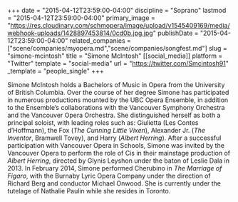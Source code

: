 +++
date = "2015-04-12T23:59:00-04:00"
discipline = "Soprano"
lastmod = "2015-04-12T23:59:00-04:00"
primary_image = "https://res.cloudinary.com/schmopera/image/upload/v1545409169/media/webhook-uploads/1428897453814/0cd0b.jpg.jpg"
publishDate = "2015-04-12T23:59:00-04:00"
related_companies = ["scene/companies/myopera.md","scene/companies/songfest.md"]
slug = "simone-mcintosh"
title = "Simone McIntosh"
[[social_media]]
platform = "Twitter"
template = "social-media"
url = "https://twitter.com/Smcintosh91"
_template = "people_single"
+++

Simone McIntosh holds a Bachelors of Music in Opera from the University of British Columbia. Over the course of her degree Simone has participated in numerous productions mounted by the UBC Opera Ensemble, in addition to the Ensemble’s collaborations with the Vancouver Symphony Orchestra and the Vancouver Opera Orchestra. She distinguished herself as both a principal soloist, with leading roles such as: Giulietta (Les Contes d’Hoffmann), the Fox (*The Cunning Little Vixen*), Alexander Jr. (*The Inventor*, Bramwell Tovey), and Harry (*Albert Herring*). After a successful participation with Vancouver Opera in Schools, Simone was invited by the Vancouver Opera to perform the role of Cis in their mainstage production of *Albert Herring*, directed by Glynis Leyshon under the baton of Leslie Dala in 2013. In February 2014, Simone performed Cherubino in *The Marriage of Figaro*, with the Burnaby Lyric Opera Company under the direction of Richard Berg and conductor Michael Onwood. She is currently under the tutelage of Nathalie Paulin while she resides in Toronto.

